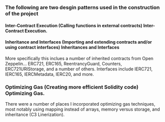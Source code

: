 ### The following are two desgin patterns used in the construction of the project

#### Inter-Contract Execution (Calling functions in external contracts) Inter-Contract Execution.

#### Inheritance and Interfaces (Importing and extending contracts and/or using contract interfaces) Inheritances and Interfaces 
More specifically this inclues a number of inherited contracts from Open Zeppelin... ERC721, ERC165, ReentrancyGuard, Counters, ERC721URIStorage, and a number of others. Interfaces include IERC721, IERC165, IERCMetadata, IERC20, and more.

###  Optimizing Gas (Creating more efficient Solidity code) Optimizing Gas. 
There were a number of places I incorporated optimizing gas techniques, most notably using mapping instead of arrays, memory versus storage, and inheritance (C3 Linerization).

